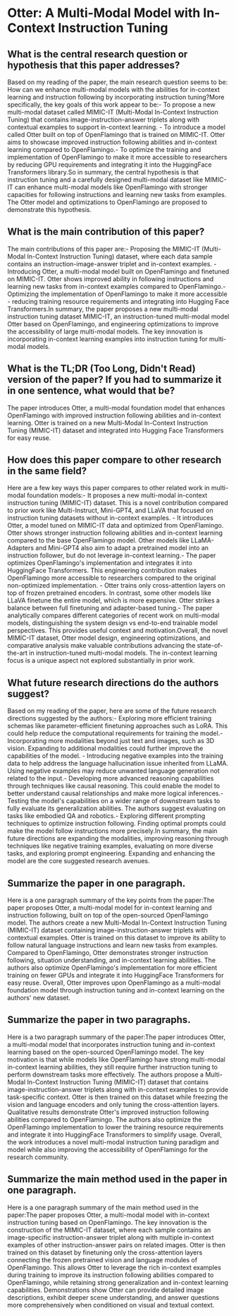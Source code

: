 # Otter: A Multi-Modal Model with In-Context Instruction Tuning

## What is the central research question or hypothesis that this paper addresses?

Based on my reading of the paper, the main research question seems to be: How can we enhance multi-modal models with the abilities for in-context learning and instruction following by incorporating instruction tuning?More specifically, the key goals of this work appear to be:- To propose a new multi-modal dataset called MIMIC-IT (Multi-Modal In-Context Instruction Tuning) that contains image-instruction-answer triplets along with contextual examples to support in-context learning. - To introduce a model called Otter built on top of OpenFlamingo that is trained on MIMIC-IT. Otter aims to showcase improved instruction following abilities and in-context learning compared to OpenFlamingo.- To optimize the training and implementation of OpenFlamingo to make it more accessible to researchers by reducing GPU requirements and integrating it into the HuggingFace Transformers library.So in summary, the central hypothesis is that instruction tuning and a carefully designed multi-modal dataset like MIMIC-IT can enhance multi-modal models like OpenFlamingo with stronger capacities for following instructions and learning new tasks from examples. The Otter model and optimizations to OpenFlamingo are proposed to demonstrate this hypothesis.


## What is the main contribution of this paper?

The main contributions of this paper are:- Proposing the MIMIC-IT (Multi-Modal In-Context Instruction Tuning) dataset, where each data sample contains an instruction-image-answer triplet and in-context examples. - Introducing Otter, a multi-modal model built on OpenFlamingo and finetuned on MIMIC-IT. Otter shows improved ability in following instructions and learning new tasks from in-context examples compared to OpenFlamingo.- Optimizing the implementation of OpenFlamingo to make it more accessible - reducing training resource requirements and integrating into Hugging Face Transformers.In summary, the paper proposes a new multi-modal instruction tuning dataset MIMIC-IT, an instruction-tuned multi-modal model Otter based on OpenFlamingo, and engineering optimizations to improve the accessibility of large multi-modal models. The key innovation is incorporating in-context learning examples into instruction tuning for multi-modal models.


## What is the TL;DR (Too Long, Didn't Read) version of the paper? If you had to summarize it in one sentence, what would that be?

The paper introduces Otter, a multi-modal foundation model that enhances OpenFlamingo with improved instruction following abilities and in-context learning. Otter is trained on a new Multi-Modal In-Context Instruction Tuning (MIMIC-IT) dataset and integrated into Hugging Face Transformers for easy reuse.


## How does this paper compare to other research in the same field?

Here are a few key ways this paper compares to other related work in multi-modal foundation models:- It proposes a new multi-modal in-context instruction tuning (MIMIC-IT) dataset. This is a novel contribution compared to prior work like Multi-Instruct, Mini-GPT4, and LLaVA that focused on instruction tuning datasets without in-context examples. - It introduces Otter, a model tuned on MIMIC-IT data and optimized from OpenFlamingo. Otter shows stronger instruction following abilities and in-context learning compared to the base OpenFlamingo model. Other models like LLaMA-Adapters and Mini-GPT4 also aim to adapt a pretrained model into an instruction follower, but do not leverage in-context learning.- The paper optimizes OpenFlamingo's implementation and integrates it into HuggingFace Transformers. This engineering contribution makes OpenFlamingo more accessible to researchers compared to the original non-optimized implementation. - Otter trains only cross-attention layers on top of frozen pretrained encoders. In contrast, some other models like LLaVA finetune the entire model, which is more expensive. Otter strikes a balance between full finetuning and adapter-based tuning.- The paper analytically compares different categories of recent work on multi-modal models, distinguishing the system design vs end-to-end trainable model perspectives. This provides useful context and motivation.Overall, the novel MIMIC-IT dataset, Otter model design, engineering optimizations, and comparative analysis make valuable contributions advancing the state-of-the-art in instruction-tuned multi-modal models. The in-context learning focus is a unique aspect not explored substantially in prior work.


## What future research directions do the authors suggest?

Based on my reading of the paper, here are some of the future research directions suggested by the authors:- Exploring more efficient training schemas like parameter-efficient finetuning approaches such as LoRA. This could help reduce the computational requirements for training the model.- Incorporating more modalities beyond just text and images, such as 3D vision. Expanding to additional modalities could further improve the capabilities of the model. - Introducing negative examples into the training data to help address the language hallucination issue inherited from LLaMA. Using negative examples may reduce unwanted language generation not related to the input.- Developing more advanced reasoning capabilities through techniques like causal reasoning. This could enable the model to better understand causal relationships and make more logical inferences.- Testing the model's capabilities on a wider range of downstream tasks to fully evaluate its generalization abilities. The authors suggest evaluating on tasks like embodied QA and robotics.- Exploring different prompting techniques to optimize instruction following. Finding optimal prompts could make the model follow instructions more precisely.In summary, the main future directions are expanding the modalities, improving reasoning through techniques like negative training examples, evaluating on more diverse tasks, and exploring prompt engineering. Expanding and enhancing the model are the core suggested research avenues.


## Summarize the paper in one paragraph.

Here is a one paragraph summary of the key points from the paper:The paper proposes Otter, a multi-modal model for in-context learning and instruction following, built on top of the open-sourced OpenFlamingo model. The authors create a new Multi-Modal In-Context Instruction Tuning (MIMIC-IT) dataset containing image-instruction-answer triplets with contextual examples. Otter is trained on this dataset to improve its ability to follow natural language instructions and learn new tasks from examples. Compared to OpenFlamingo, Otter demonstrates stronger instruction following, situation understanding, and in-context learning abilities. The authors also optimize OpenFlamingo's implementation for more efficient training on fewer GPUs and integrate it into HuggingFace Transformers for easy reuse. Overall, Otter improves upon OpenFlamingo as a multi-modal foundation model through instruction tuning and in-context learning on the authors' new dataset.


## Summarize the paper in two paragraphs.

Here is a two paragraph summary of the paper:The paper introduces Otter, a multi-modal model that incorporates instruction tuning and in-context learning based on the open-sourced OpenFlamingo model. The key motivation is that while models like OpenFlamingo have strong multi-modal in-context learning abilities, they still require further instruction tuning to perform downstream tasks more effectively. The authors propose a Multi-Modal In-Context Instruction Tuning (MIMIC-IT) dataset that contains image-instruction-answer triplets along with in-context examples to provide task-specific context. Otter is then trained on this dataset while freezing the vision and language encoders and only tuning the cross-attention layers. Qualitative results demonstrate Otter's improved instruction following abilities compared to OpenFlamingo. The authors also optimize the OpenFlamingo implementation to lower the training resource requirements and integrate it into HuggingFace Transformers to simplify usage. Overall, the work introduces a novel multi-modal instruction tuning paradigm and model while also improving the accessibility of OpenFlamingo for the research community.


## Summarize the main method used in the paper in one paragraph.

Here is a one paragraph summary of the main method used in the paper:The paper proposes Otter, a multi-modal model with in-context instruction tuning based on OpenFlamingo. The key innovation is the construction of the MIMIC-IT dataset, where each sample contains an image-specific instruction-answer triplet along with multiple in-context examples of other instruction-answer pairs on related images. Otter is then trained on this dataset by finetuning only the cross-attention layers connecting the frozen pretrained vision and language modules of OpenFlamingo. This allows Otter to leverage the rich in-context examples during training to improve its instruction following abilities compared to OpenFlamingo, while retaining strong generalization and in-context learning capabilities. Demonstrations show Otter can provide detailed image descriptions, exhibit deeper scene understanding, and answer questions more comprehensively when conditioned on visual and textual context.
